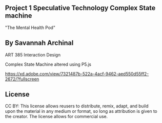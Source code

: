 ## Project 1 Speculative Technology Complex State machine 
"The Mental Health Pod"
## By Savannah Archinal 

ART 385 Interaction Design 

Complex State Machine altered using P5.js

https://xd.adobe.com/view/7321487b-522a-4acf-9462-aed550d55ff2-2672/?fullscreen 




## License
CC BY: This license allows reusers to distribute, remix, adapt, and build upon the material in any medium or format, so long as attribution is given to the creator. The license allows for commercial use.
